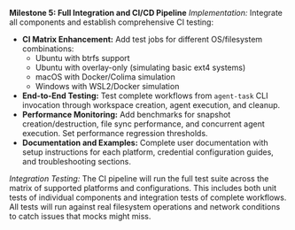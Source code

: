 **Milestone 5: Full Integration and CI/CD Pipeline**
_Implementation:_ Integrate all components and establish comprehensive CI testing:

- **CI Matrix Enhancement:** Add test jobs for different OS/filesystem combinations:
  - Ubuntu with btrfs support
  - Ubuntu with overlay-only (simulating basic ext4 systems)
  - macOS with Docker/Colima simulation
  - Windows with WSL2/Docker simulation
- **End-to-End Testing:** Test complete workflows from `agent-task` CLI invocation through workspace creation, agent execution, and cleanup.
- **Performance Monitoring:** Add benchmarks for snapshot creation/destruction, file sync performance, and concurrent agent execution. Set performance regression thresholds.
- **Documentation and Examples:** Complete user documentation with setup instructions for each platform, credential configuration guides, and troubleshooting sections.

_Integration Testing:_ The CI pipeline will run the full test suite across the matrix of supported platforms and configurations. This includes both unit tests of individual components and integration tests of complete workflows. All tests will run against real filesystem operations and network conditions to catch issues that mocks might miss.

